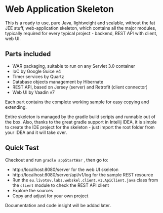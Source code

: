 # Web Application Skeleton

This is a ready to use, pure Java, lightweight and scalable, without the fat JEE stuff, web-application skeleton, which contains all the major modules, 
typically required for every typical project - backend, REST API with client, web UI. 

## Parts included
- WAR packaging, suitable to run on any Servlet 3.0 container
- IoC by Google Guice v4
- Timer services by Quartz
- Database objects management by Hibernate
- REST API, based on Jersey (server) and Retrofit (client connector)
- Web UI by Vaadin v7

Each part contains the complete working sample for easy copying and extending.

Entire skeleton is managed by the gradle build scripts and runnable out of the box. Also, thanks to the great gradle support in Intellij IDEA, 
it is simple to create the IDE project for the skeleton - just import the root folder from your IDEA and it will take over.

## Quick Test
Checkout and run ```gradle appStartWar``` , then go to:

- http://localhost:8080/server for the web UI skeleton
- http://localhost:8080/server/api/v1/log for the sample REST resource
- Run the ```eu.livotov.labs.webskel.client.v1.ApiClient.java``` class from the ```client``` module to check the REST API client
- Explore the sources
- Copy and adjust for your own project

Documentation and code insight will be addad later.
